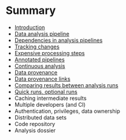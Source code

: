 # Summary

* [Introduction](README.md)
* [Data analysis pipeline](data-analysis-pipeline.md)
* [Dependencies in analysis pipelines](dependencies-in-analysis-pipelines.md)
* [Tracking changes](tracking-changes.md)
* [Expensive processing steps](expensive-processing-steps.md)
* [Annotated pipelines](annotated-pipelines.md)
* [Continuous analysis](continuous-analysis.md)
* [Data provenance](data-provenance.md)
* [Data provenance links](data-provenance-links.md)
* [Comparing results between analysis runs](comparing-results-between-analysis-runs.md)
* [Quick runs, optional runs](quick-runs-optional-runs.md)
* Caching intermediate results
* Multiple developers \(and CI\)
* Authentication, privileges, data ownership
* Distributed data sets
* Code repository
* Analysis dossier


